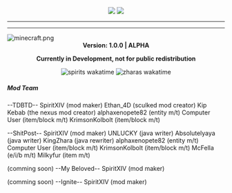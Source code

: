 <div align="center">
<img src="https://img.shields.io/badge/A%20Connection%20of%20Koil-222222"/> <img src="https://img.shields.io/github/license/SpiritXIV/the-shit-of-crypt"/>

  <hr>
</div>

<hr>
<img align="center" src="https://github.com/SpiritXIV/the-shit-of-crypt/blob/main/.github/workflows/minecraft.png?raw=true" alt="minecraft.png"/>
<div align="center"><b>Version: 1.0.0 | ALPHA <p>Currently in Development, not for public redistribution</p></b></div>
<p></p>
<div align="center"><img src="https://wakatime.com/badge/github/SpiritXIV/minceraft.svg" alt="spirits wakatime"> <img src="https://wakatime.com/badge/user/ed131eb9-2f69-4003-911c-207210cbc266/project/399f361b-5624-44c9-bf23-82c7b61cde3f.svg" alt="zharas wakatime"></div>

<h5>Mod Team</h5>
--TDBTD--
  SpiritXIV (mod maker)
  Ethan_4D (sculked mod creator)
  Kip Kebab (the nexus mod creator)
  alphaxenopete82 (entity m/t)
  Computer User (item/block m/t)
  KrimsonKolbolt (item/block m/t)

--ShitPost--
  SpiritXIV (mod maker)
  UNLUCKY (java writer)
  Absolutelyaya (java writer)
  KingZhara (java rewriter)
  alphaxenopete82 (entity m/t)
  Computer User (item/block m/t)
  KrimsonKolbolt (item/block m/t)
  McFella (e/i/b m/t)
  Milkyfur (item m/t)

(comming soon)
--My Beloved-- 
  SpiritXIV (mod maker)

(comming soon)
--Ignite-- 
  SpiritXIV (mod maker)